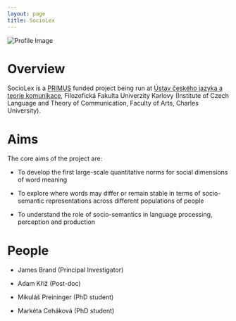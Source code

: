 ```yaml
---
layout: page
title: SocioLex
---
```


![Profile Image](https://jamesbrandscience.github.io/assets/sociolex.png)

# Overview
SocioLex is a [PRIMUS](https://cuni.cz/UKEN-558.html) funded project being run at [Ústav českého jazyka a teorie komunikace](https://ucjtk.ff.cuni.cz/), Filozofická Fakulta Univerzity Karlovy (Institute of Czech Language and Theory of Communication, Faculty of Arts, Charles University).

# Aims
The core aims of the project are:

- To develop the first large-scale quantitative norms for social dimensions of word meaning

- To explore where words may differ or remain stable in terms of socio-semantic representations across different populations of people

- To understand the role of socio-semantics in language processing, perception and production

# People
- James Brand (Principal Investigator)

- Adam Kříž (Post-doc)

- Mikuláš Preininger (PhD student)

- Markéta Ceháková (PhD student)
